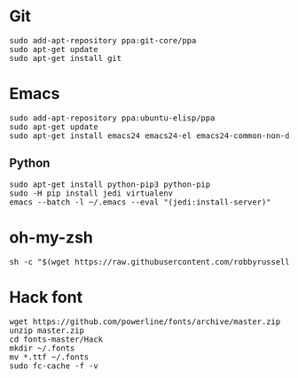 # Git
<pre>
sudo add-apt-repository ppa:git-core/ppa
sudo apt-get update
sudo apt-get install git
</pre>

# Emacs
<pre>
sudo add-apt-repository ppa:ubuntu-elisp/ppa
sudo apt-get update
sudo apt-get install emacs24 emacs24-el emacs24-common-non-dfsg
</pre>

## Python
<pre>
sudo apt-get install python-pip3 python-pip
sudo -H pip install jedi virtualenv
emacs --batch -l ~/.emacs --eval "(jedi:install-server)"
</pre>

# oh-my-zsh
<pre>
sh -c "$(wget https://raw.githubusercontent.com/robbyrussell/oh-my-zsh/master/tools/install.sh -O -)"
</pre>

# Hack font
<pre>
wget https://github.com/powerline/fonts/archive/master.zip
unzip master.zip
cd fonts-master/Hack
mkdir ~/.fonts
mv *.ttf ~/.fonts
sudo fc-cache -f -v
</pre>
